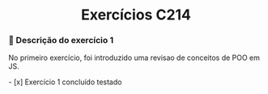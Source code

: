 <h1 align="center">Exercícios C214</h1>

### :mag_right: Descrição do exercício 1

<p>
No primeiro exercício, foi introduzido uma revisao de conceitos de POO em JS.
</p>
- [x] Exercício 1 concluído testado
